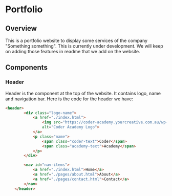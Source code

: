 # Portfolio

## Overview
This is a portfolio website to display some services of the company "Something something". This is currently under development. We will keep on adding those features in readme that we add on the website.


## Components

### Header
Header is the component at the top of the website. It contains logo, name and navigation bar.
Here is the code for the header we have:
```html
<header>
        <div class="logo-name">
            <a href="./index.html">
                <img src="https://coder-academy.yourcreative.com.au/wp-content/uploads/2023/05/01_Coder_Home_Page_Assets_Website_Coder_Logo_1200x630_May2023-2048x1075.jpg" 
                alt="Coder Academy Logo">
            </a>
            <p class="name">
                <span class="coder-text">Coder</span>
                <span class="academy-text">Academy</span>
            </p>
        </div>

        <nav id="nav-items">
            <a href="./index.html">Home</a>
            <a href="./pages/about.html">About</a>
            <a href="./pages/contact.html">Contact</a>
        </nav>
    </header>
```
